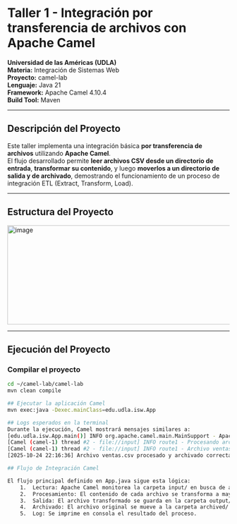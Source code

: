 # Taller 1 - Integración por transferencia de archivos con Apache Camel

**Universidad de las Américas (UDLA)**  
**Materia:** Integración de Sistemas Web  
**Proyecto:** camel-lab  
**Lenguaje:** Java 21  
**Framework:** Apache Camel 4.10.4  
**Build Tool:** Maven  

---

## Descripción del Proyecto

Este taller implementa una integración básica **por transferencia de archivos** utilizando **Apache Camel**.  
El flujo desarrollado permite **leer archivos CSV desde un directorio de entrada**, **transformar su contenido**, y luego **moverlos a un directorio de salida y de archivado**, demostrando el funcionamiento de un proceso de integración ETL (Extract, Transform, Load).

---

## Estructura del Proyecto

<img width="694" height="225" alt="image" src="https://github.com/user-attachments/assets/20967561-2a8d-4966-87b6-6a82ea87b47a" />

---

## Ejecución del Proyecto

### Compilar el proyecto

```bash
cd ~/camel-lab/camel-lab
mvn clean compile

## Ejecutar la aplicación Camel
mvn exec:java -Dexec.mainClass=edu.udla.isw.App

## Logs esperados en la terminal
Durante la ejecución, Camel mostrará mensajes similares a:
[edu.udla.isw.App.main()] INFO org.apache.camel.main.MainSupport - Apache Camel (Main) 4.10.4 is starting
[Camel (camel-1) thread #2 - file://input] INFO route1 - Procesando archivo: ventas.csv
[Camel (camel-1) thread #2 - file://input] INFO route1 - Archivo ventas.csv transformado y movido a output.
[2025-10-24 22:16:36] Archivo ventas.csv procesado y archivado correctamente.

## Flujo de Integración Camel

El flujo principal definido en App.java sigue esta lógica:
	1.	Lectura: Apache Camel monitorea la carpeta input/ en busca de archivos .csv.
	2.	Procesamiento: El contenido de cada archivo se transforma a mayúsculas.
	3.	Salida: El archivo transformado se guarda en la carpeta output/.
	4.	Archivado: El archivo original se mueve a la carpeta archived/.
	5.	Log: Se imprime en consola el resultado del proceso.
